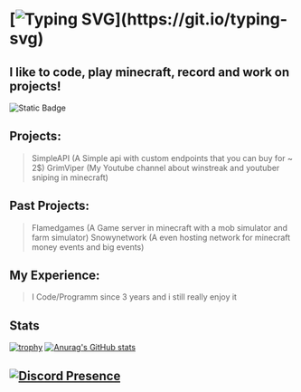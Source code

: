 # [![Typing SVG](https://readme-typing-svg.demolab.com?font=Minecraft&pause=1000&color=FFFFFF&random=false&width=435&lines=Hello%2C+im+grimvip3r!)](https://git.io/typing-svg)

## I like to code, play minecraft, record and work on projects!
![Static Badge](https://img.shields.io/badge/gender-men%F0%9F%91%A8-green)


## Projects:
> SimpleAPI (A Simple api with custom endpoints that you can buy for ~ 2$)
> GrimViper (My Youtube channel about winstreak and youtuber sniping in minecraft)

## Past Projects:
> Flamedgames (A Game server in minecraft with a mob simulator and farm simulator)
> Snowynetwork (A even hosting network for minecraft money events and big events)

## My Experience:
> I Code/Programm since 3 years and i still really enjoy it

## Stats
[![trophy](https://github-profile-trophy.vercel.app/?username=grimvp3r)](https://github.com/ryo-ma/github-profile-trophy)
[![Anurag's GitHub stats](https://github-readme-stats.vercel.app/api?username=grimvp3r)](https://github.com/anuraghazra/github-readme-stats)

## [![Discord Presence](https://lanyard.cnrad.dev/api/778663346438012928)](https://discord.com/users/778663346438012928)

